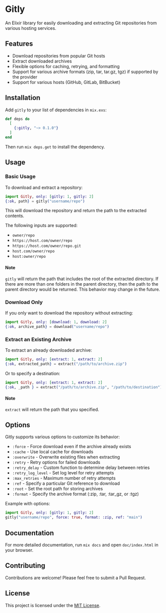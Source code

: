 # Gitly

An Elixir library for easily downloading and extracting Git repositories from various hosting services.

## Features

- Download repositories from popular Git hosts
- Extract downloaded archives
- Flexible options for caching, retrying, and formatting
- Support for various archive formats (zip, tar, tar.gz, tgz) if supported by the provider
- Support for various hosts (GitHub, GitLab, BitBucket)

## Installation

Add `gitly` to your list of dependencies in `mix.exs`:

```elixir
def deps do
  [
    {:gitly, "~> 0.1.0"}
  ]
end
```

Then run `mix deps.get` to install the dependency.

## Usage

### Basic Usage

To download and extract a repository:

```elixir
import Gitly, only: [gitly: 1, gitly: 2]
{:ok, path} = gitly("username/repo")
```

This will download the repository and return the path to the extracted contents.

The following inputs are supported:

- `owner/repo`
- `https://host.com/owner/repo`
- `https://host.com/owner/repo.git`
- `host.com/owner/repo`
- `host:owner/repo`

#### Note

`gitly` will return the path that includes the root of the extracted directory.
If there are more than one folders in the parent directory, then the path to the parent directory would be returned.
This behavior may change in the future.

### Download Only

If you only want to download the repository without extracting:

```elixir
import Gitly, only: [download: 1, download: 2]
{:ok, archive_path} = download("username/repo")
```

### Extract an Existing Archive

To extract an already downloaded archive:

```elixir
import Gitly, only: [extract: 1, extract: 2]
{:ok, extracted_path} = extract("/path/to/archive.zip")
```

Or to specify a destination:

```elixir
import Gitly, only: [extract: 1, extract: 2]
{:ok, _path } = extract("/path/to/archive.zip", "/path/to/destination")
```

#### Note

`extract` will return the path that you specified.

## Options

Gitly supports various options to customize its behavior:

- `:force` - Force download even if the archive already exists
- `:cache` - Use local cache for downloads
- `:overwrite` - Overwrite existing files when extracting
- `:retry` - Retry options for failed downloads
- `:retry_delay` - Custom function to determine delay between retries
- `:retry_log_level` - Set log level for retry attempts
- `:max_retries` - Maximum number of retry attempts
- `:ref` - Specify a particular Git reference to download
- `:root` - Set the root path for storing archives
- `:format` - Specify the archive format (:zip, :tar, :tar_gz, or :tgz)

Example with options:

```elixir
import Gitly, only: [gitly: 1, gitly: 2]
gitly("username/repo", force: true, format: :zip, ref: "main")
```

## Documentation

For more detailed documentation, run `mix docs` and open `doc/index.html` in your browser.

## Contributing

Contributions are welcome! Please feel free to submit a Pull Request.

## License

This project is licensed under the [MIT License](LICENSE).